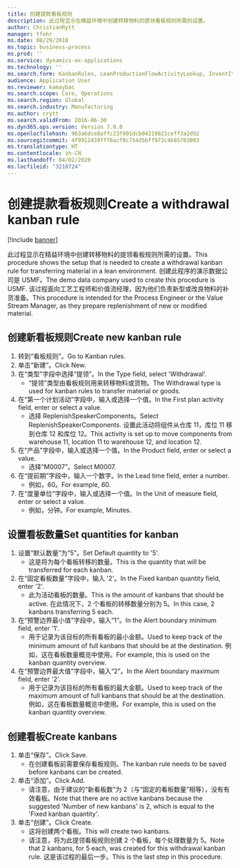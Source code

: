 ```yaml
---
title: 创建提款看板规则
description: 此过程显示在精益环境中创建转移物料的提领看板规则所需的设置。
author: ChristianRytt
manager: tfehr
ms.date: 08/29/2018
ms.topic: business-process
ms.prod: ''
ms.service: dynamics-ax-applications
ms.technology: ''
ms.search.form: KanbanRules, LeanProductionFlowActivityLookup, InventItemIdLookupSimple, UnitOfMeasureLookup, KanbanCreate
audience: Application User
ms.reviewer: kamaybac
ms.search.scope: Core, Operations
ms.search.region: Global
ms.search.industry: Manufacturing
ms.author: crytt
ms.search.validFrom: 2016-06-30
ms.dyn365.ops.version: Version 7.0.0
ms.openlocfilehash: 963a6dce8affc23f001dcb04219821ceff3a2d92
ms.sourcegitcommit: 4f9912439ff78acf0c754d5bff972c4b85763093
ms.translationtype: HT
ms.contentlocale: zh-CN
ms.lasthandoff: 04/02/2020
ms.locfileid: "3210724"
---
```

# <a name="create-a-withdrawal-kanban-rule"></a><span data-ttu-id="6f255-103">创建提款看板规则</span><span class="sxs-lookup"><span data-stu-id="6f255-103">Create a withdrawal kanban rule</span></span>

[!include [banner](../../includes/banner.md)]

<span data-ttu-id="6f255-104">此过程显示在精益环境中创建转移物料的提领看板规则所需的设置。</span><span class="sxs-lookup"><span data-stu-id="6f255-104">This procedure shows the setup that is needed to create a withdrawal kanban rule for transferring material in a lean environment.</span></span> <span data-ttu-id="6f255-105">创建此程序的演示数据公司是 USMF。</span><span class="sxs-lookup"><span data-stu-id="6f255-105">The demo data company used to create this procedure is USMF.</span></span> <span data-ttu-id="6f255-106">该过程面向工艺工程师和价值流经理，因为他们负责新型或改良物料的补货准备。</span><span class="sxs-lookup"><span data-stu-id="6f255-106">This procedure is intended for the Process Engineer or the Value Stream Manager, as they prepare replenishment of new or modified material.</span></span>


## <a name="create-new-kanban-rule"></a><span data-ttu-id="6f255-107">创建新看板规则</span><span class="sxs-lookup"><span data-stu-id="6f255-107">Create new kanban rule</span></span>
1. <span data-ttu-id="6f255-108">转到“看板规则”。</span><span class="sxs-lookup"><span data-stu-id="6f255-108">Go to Kanban rules.</span></span>
2. <span data-ttu-id="6f255-109">单击“新建”。</span><span class="sxs-lookup"><span data-stu-id="6f255-109">Click New.</span></span>
3. <span data-ttu-id="6f255-110">在“类型”字段中选择“提领”。</span><span class="sxs-lookup"><span data-stu-id="6f255-110">In the Type field, select 'Withdrawal'.</span></span>
    * <span data-ttu-id="6f255-111">“提领”类型由看板规则用来转移物料或货物。</span><span class="sxs-lookup"><span data-stu-id="6f255-111">The Withdrawal type is used for kanban rules to transfer material or goods.</span></span>  
4. <span data-ttu-id="6f255-112">在“第一个计划活动”字段中，输入或选择一个值。</span><span class="sxs-lookup"><span data-stu-id="6f255-112">In the First plan activity field, enter or select a value.</span></span>
    * <span data-ttu-id="6f255-113">选择 ReplenishSpeakerComponents。</span><span class="sxs-lookup"><span data-stu-id="6f255-113">Select ReplenishSpeakerComponents.</span></span>   <span data-ttu-id="6f255-114">设置此活动将组件从仓库 11，库位 11 移到仓库 12 和库位 12。</span><span class="sxs-lookup"><span data-stu-id="6f255-114">This activity is set up to move components from warehouse 11, location 11 to warehouse 12, and location 12.</span></span>  
5. <span data-ttu-id="6f255-115">在“产品”字段中，输入或选择一个值。</span><span class="sxs-lookup"><span data-stu-id="6f255-115">In the Product field, enter or select a value.</span></span>
    * <span data-ttu-id="6f255-116">选择“M0007”。</span><span class="sxs-lookup"><span data-stu-id="6f255-116">Select M0007.</span></span>  
6. <span data-ttu-id="6f255-117">在“提前期”字段中，输入一个数字。</span><span class="sxs-lookup"><span data-stu-id="6f255-117">In the Lead time field, enter a number.</span></span>
    * <span data-ttu-id="6f255-118">例如，60。</span><span class="sxs-lookup"><span data-stu-id="6f255-118">For example, 60.</span></span>  
7. <span data-ttu-id="6f255-119">在“度量单位”字段中，输入或选择一个值。</span><span class="sxs-lookup"><span data-stu-id="6f255-119">In the Unit of measure field, enter or select a value.</span></span>
    * <span data-ttu-id="6f255-120">例如，分钟。</span><span class="sxs-lookup"><span data-stu-id="6f255-120">For example, Minutes.</span></span>  

## <a name="set-quantities-for-kanban"></a><span data-ttu-id="6f255-121">设置看板数量</span><span class="sxs-lookup"><span data-stu-id="6f255-121">Set quantities for kanban</span></span>
1. <span data-ttu-id="6f255-122">设置“默认数量”为“5”。</span><span class="sxs-lookup"><span data-stu-id="6f255-122">Set Default quantity to '5'.</span></span>
    * <span data-ttu-id="6f255-123">这是将为每个看板转移的数量。</span><span class="sxs-lookup"><span data-stu-id="6f255-123">This is the quantity that will be transferred for each kanban.</span></span>  
2. <span data-ttu-id="6f255-124">在“固定看板数量”字段中，输入 '2'。</span><span class="sxs-lookup"><span data-stu-id="6f255-124">In the Fixed kanban quantity field, enter '2'.</span></span>
    * <span data-ttu-id="6f255-125">此为活动看板的数量。</span><span class="sxs-lookup"><span data-stu-id="6f255-125">This is the amount of kanbans that should be active.</span></span> <span data-ttu-id="6f255-126">在此情况下，2 个看板的转移数量分别为 5。</span><span class="sxs-lookup"><span data-stu-id="6f255-126">In this case, 2 kanbans transferring 5 each.</span></span>  
3. <span data-ttu-id="6f255-127">在“预警边界最小值”字段中，输入“1”。</span><span class="sxs-lookup"><span data-stu-id="6f255-127">In the Alert boundary minimum field, enter '1'.</span></span>
    * <span data-ttu-id="6f255-128">用于记录为该目标的所有看板的最小金额。</span><span class="sxs-lookup"><span data-stu-id="6f255-128">Used to keep track of the minimum amount of full kanbans that should be at the destination.</span></span> <span data-ttu-id="6f255-129">例如，这在看板数量概览中使用。</span><span class="sxs-lookup"><span data-stu-id="6f255-129">For example, this is used on the kanban quantity overview.</span></span>  
4. <span data-ttu-id="6f255-130">在“预警边界最大值”字段中，输入“2”。</span><span class="sxs-lookup"><span data-stu-id="6f255-130">In the Alert boundary maximum field, enter '2'.</span></span>
    * <span data-ttu-id="6f255-131">用于记录为该目标的所有看板的最大金额。</span><span class="sxs-lookup"><span data-stu-id="6f255-131">Used to keep track of the maximum amount of full kanbans that should be at the destination.</span></span> <span data-ttu-id="6f255-132">例如，这在看板数量概览中使用。</span><span class="sxs-lookup"><span data-stu-id="6f255-132">For example, this is used on the kanban quantity overview.</span></span>  

## <a name="create-kanbans"></a><span data-ttu-id="6f255-133">创建看板</span><span class="sxs-lookup"><span data-stu-id="6f255-133">Create kanbans</span></span>
1. <span data-ttu-id="6f255-134">单击“保存”。</span><span class="sxs-lookup"><span data-stu-id="6f255-134">Click Save.</span></span>
    * <span data-ttu-id="6f255-135">在创建看板前需要保存看板规则。</span><span class="sxs-lookup"><span data-stu-id="6f255-135">The kanban rule needs to be saved before kanbans can be created.</span></span>  
2. <span data-ttu-id="6f255-136">单击“添加”。</span><span class="sxs-lookup"><span data-stu-id="6f255-136">Click Add.</span></span>
    * <span data-ttu-id="6f255-137">请注意，由于建议的“新看板数”为 2（与“固定的看板数量”相等），没有有效看板。</span><span class="sxs-lookup"><span data-stu-id="6f255-137">Note that there are no active kanbans because the suggested 'Number of new kanbans' is 2, which is equal to the 'Fixed kanban quantity'.</span></span>  
3. <span data-ttu-id="6f255-138">单击“创建”。</span><span class="sxs-lookup"><span data-stu-id="6f255-138">Click Create.</span></span>
    * <span data-ttu-id="6f255-139">这将创建两个看板。</span><span class="sxs-lookup"><span data-stu-id="6f255-139">This will create two kanbans.</span></span>  
    * <span data-ttu-id="6f255-140">请注意，将为此提领看板规则创建 2 个看板，每个处理数量为 5。</span><span class="sxs-lookup"><span data-stu-id="6f255-140">Note that 2 kanbans, for 5 each, was created for this withdrawal kanban rule.</span></span>  <span data-ttu-id="6f255-141">这是该过程的最后一步。</span><span class="sxs-lookup"><span data-stu-id="6f255-141">This is the last step in this procedure.</span></span>  

